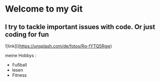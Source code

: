 # Welcome to my Git
## I try to tackle important issues with code. Or just coding for fun

![link][(https://unsplash.com/de/fotos/Rg-fYTQ5Rgw)

meine Hobbys :
- Fußball
- lesen
- Fitness
